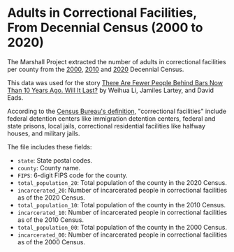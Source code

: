 # Adults in Correctional Facilities, From Decennial Census (2000 to 2020)

The Marshall Project extracted the number of adults in correctional facilities per county from the [2000](https://www.census.gov/data/developers/data-sets/decennial-census.2000.html), [2010](https://www.census.gov/data/developers/data-sets/decennial-census.2010.html) and [2020](https://www.census.gov/data/developers/data-sets/decennial-census.2020.html) Decennial Census.

This data was used for the story [There Are Fewer People Behind Bars Now Than 10 Years Ago. Will It Last?](https://www.themarshallproject.org/2021/09/20/there-are-fewer-people-behind-bars-now-than-10-years-ago-will-it-last) by Weihua Li, Jamiles Lartey, and David Eads. 

According to the [Census Bureau's definition](https://www2.census.gov/programs-surveys/decennial/2020/technical-documentation/complete-tech-docs/summary-file/2020Census_PL94_171Redistricting_StatesTechDoc_English.pdf), "correctional facilities" include federal detention centers like immigration detention centers, federal and state prisons, local jails, correctional residential facilities like halfway houses, and military jails. 

The file includes these fields:

* `state`: State postal codes.
* `county`: County name.
* `FIPS`: 6-digit FIPS code for the county.
* `total_population_20`: Total population of the county in the 2020 Census.
* `incarcerated_20`: Number of incarcerated people in correctional facilities as of the 2020 Census.
* `total_population_10`: Total population of the county in the 2010 Census.
* `incarcerated_10`: Number of incarcerated people in correctional facilities as of the 2010 Census.
* `total_population_00`: Total population of the county in the 2000 Census.
* `incarcerated_00`: Number of incarcerated people in correctional facilities as of the 2000 Census.
